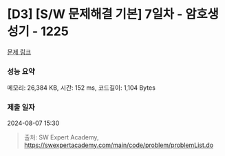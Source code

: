 # [D3] [S/W 문제해결 기본] 7일차 - 암호생성기 - 1225 

[문제 링크](https://swexpertacademy.com/main/code/problem/problemDetail.do?contestProbId=AV14uWl6AF0CFAYD) 

### 성능 요약

메모리: 26,384 KB, 시간: 152 ms, 코드길이: 1,104 Bytes

### 제출 일자

2024-08-07 15:30



> 출처: SW Expert Academy, https://swexpertacademy.com/main/code/problem/problemList.do